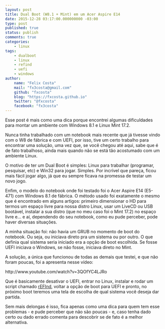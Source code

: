 ```yaml
---
layout: post
title: Dual Boot (W8.1 + Mint) em um Acer Aspire E14
date: 2015-12-28 03:17:00.000000000 -03:00
type: post
published: true
status: publish
comments: true
categories:
    - linux
tags:
    - dualboot
    - linux
    - refind
    - uefi
    - windows
author:
    name: "Felix Costa"
    mail: "fx3costa@gmail.com"
    github: "fxcosta"
    blog: "https://fxcosta.github.io"
    twitter: "@fxcosta"
    facebook: "fx3costa"
---
```

<p>Esse post é mais como uma dica porque encontrei algumas dificuldades para montar um ambiente com Windows 8.1 e Linux Mint 17.2.</p>
<p>Nunca tinha trabalhado com um notebook mais recente que já tivesse vindo com o W8 de fábrica e com UEFI, por isso, tive um certo trabalho para encontrar uma solução, uma vez que, se você chegou até aqui, sabe que é de fato trabalhoso, ainda mais quando não se está tão acostumado com um ambiente Linux.<!--more--></p>
<p>O motivo de ter um Dual Boot é simples: Linux para trabalhar (programar, pesquisar, etc) e Win32 para jogar. Simples. Por incrível que pareça, ficou mais fácil jogar algo, já que eu sempre ficava na promessa de testar um novo jogo.</p>
<p>Enfim, o modelo do notebook onde foi testado foi o Acer Aspire E14 (E5-471) com Windows 8.1 de fábrica. O método usado foi exatamente o mesmo que é encontrado em alguns artigos: primeiro dimensionar o HD para termos um espaço livre para nossa distro Linux, usar um LiveCD ou USB bootável, instalar a sua distro (que no meu caso foi o Mint 17.2) no espaço livre e... e aí, dependendo do seu notebook, como eu pude perceber, pode haver diversas situações.</p>
<p>A minha situação foi: não havia um GRUB no momento de boot do notebook. Ou seja, ou iniciava direto pra um sistema ou por outro. O que definia qual sistema seria iniciado era a opção de boot escolhida. Se fosse UEFI iniciava o Windows, se não fosse, iniciava direto no Mint.</p>
<p>A solução, a única que funcionou de todas as demais que testei, e que não foram poucas, foi a apresenta nesse vídeo:</p>
<p>http://www.youtube.com/watch?v=3QOfYC4LJRo</p>
<p>Que é basicamente desativar o UEFI, entrar no Linux, instalar e rodar um script chamado <a href="http://www.rodsbooks.com/refind/" target="_blank">rEFInd</a>, voltar a opção de boot para UEFI e pronto, no próximo boot teremos uma tela de escolha de qual sistema você deseja dar partida.</p>
<p>Sem mais delongas é isso, fica apenas como uma dica para quem tem esse problemas - e pude perceber que não são poucas - e, caso tenha dado certo ou dado errado comenta para descobrir se de fato é a melhor alternativa.</p>
